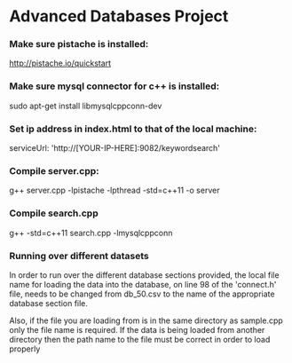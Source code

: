 # Advanced Databases Project


### Make sure pistache is installed: 

http://pistache.io/quickstart


### Make sure mysql connector for c++ is installed:

sudo apt-get install libmysqlcppconn-dev


### Set ip address in index.html to that of the local machine:

serviceUrl: 'http://[YOUR-IP-HERE]:9082/keywordsearch'

### Compile server.cpp:

g++ server.cpp -lpistache -lpthread -std=c++11 -o server

### Compile search.cpp

g++ -std=c++11 search.cpp -lmysqlcppconn

### Running over different datasets

In order to run over the different database sections provided, the local file name for loading the data into the database, on line 98 of the 'connect.h' file, needs to be changed from db_50.csv to the name of the appropriate database section file.

Also, if the file you are loading from is in the same directory as sample.cpp only the file name is required. If the data is being loaded from another directory then the path name to the file must be correct in order to load properly

